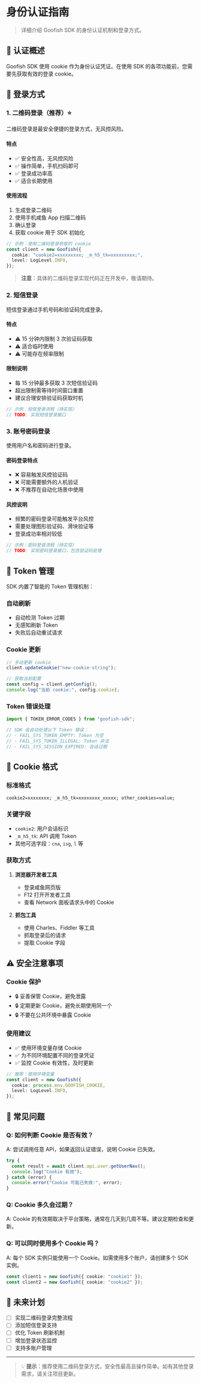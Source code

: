 # 身份认证指南

> 详细介绍 Goofish SDK 的身份认证机制和登录方式。

## 🔐 认证概述

Goofish SDK 使用 cookie 作为身份认证凭证。在使用 SDK 的各项功能前，您需要先获取有效的登录 cookie。

## 🚪 登录方式

### 1. 二维码登录（推荐）⭐

二维码登录是最安全便捷的登录方式，无风控风险。

#### 特点

- ✅ 安全性高，无风控风险
- ✅ 操作简单，手机扫码即可
- ✅ 登录成功率高
- ✅ 适合长期使用

#### 使用流程

1. 生成登录二维码
2. 使用手机咸鱼 App 扫描二维码
3. 确认登录
4. 获取 cookie 用于 SDK 初始化

```typescript
// 示例：使用二维码登录获取的 cookie
const client = new Goofish({
  cookie: "cookie2=xxxxxxxxx; _m_h5_tk=xxxxxxxxx;",
  level: LogLevel.INFO,
});
```

> **注意**：具体的二维码登录实现代码正在开发中，敬请期待。

### 2. 短信登录

短信登录通过手机号码和验证码完成登录。

#### 特点

- ⚠️ 15 分钟内限制 3 次验证码获取
- ⚠️ 适合临时使用
- ⚠️ 可能存在频率限制

#### 限制说明

- 每 15 分钟最多获取 3 次短信验证码
- 超出限制需等待时间窗口重置
- 建议合理安排验证码获取时机

```typescript
// 示例：短信登录流程（待实现）
// TODO: 实现短信登录接口
```

### 3. 账号密码登录

使用用户名和密码进行登录。

#### 密码登录特点

- ❌ 容易触发风控验证码
- ❌ 可能需要额外的人机验证
- ❌ 不推荐在自动化场景中使用

#### 风控说明

- 频繁的密码登录可能触发平台风控
- 需要处理图形验证码、滑块验证等
- 登录成功率相对较低

```typescript
// 示例：密码登录流程（待实现）
// TODO: 实现密码登录接口，包含验证码处理
```

## 🔄 Token 管理

SDK 内置了智能的 Token 管理机制：

### 自动刷新

- 自动检测 Token 过期
- 无感知刷新 Token
- 失败后自动重试请求

### Cookie 更新

```typescript
// 手动更新 cookie
client.updateCookie("new-cookie-string");

// 获取当前配置
const config = client.getConfig();
console.log("当前 cookie:", config.cookie);
```

### Token 错误处理

```typescript
import { TOKEN_ERROR_CODES } from "goofish-sdk";

// SDK 会自动处理以下 Token 错误：
// - FAIL_SYS_TOKEN_EMPTY: Token 为空
// - FAIL_SYS_TOKEN_ILLEGAL: Token 非法
// - FAIL_SYS_SESSION_EXPIRED: 会话过期
```

## 🍪 Cookie 格式

### 标准格式

```
cookie2=xxxxxxxx; _m_h5_tk=xxxxxxxx_xxxxx; other_cookies=value;
```

### 关键字段

- `cookie2`: 用户会话标识
- `_m_h5_tk`: API 调用 Token
- 其他可选字段：`cna`, `isg`, `l` 等

### 获取方式

1. **浏览器开发者工具**

   - 登录咸鱼网页版
   - F12 打开开发者工具
   - 查看 Network 面板请求头中的 Cookie

2. **抓包工具**
   - 使用 Charles、Fiddler 等工具
   - 抓取登录后的请求
   - 提取 Cookie 字段

## ⚠️ 安全注意事项

### Cookie 保护

- 🔒 妥善保管 Cookie，避免泄露
- 🔒 定期更新 Cookie，避免长期使用同一个
- 🔒 不要在公共环境中暴露 Cookie

### 使用建议

- ✅ 使用环境变量存储 Cookie
- ✅ 为不同环境配置不同的登录凭证
- ✅ 监控 Cookie 有效性，及时更新

```typescript
// 推荐：使用环境变量
const client = new Goofish({
  cookie: process.env.GOOFISH_COOKIE,
  level: LogLevel.INFO,
});
```

## 🐛 常见问题

### Q: 如何判断 Cookie 是否有效？

A: 尝试调用任意 API，如果返回认证错误，说明 Cookie 已失效。

```typescript
try {
  const result = await client.api.user.getUserNav();
  console.log("Cookie 有效");
} catch (error) {
  console.error("Cookie 可能已失效:", error);
}
```

### Q: Cookie 多久会过期？

A: Cookie 的有效期取决于平台策略，通常在几天到几周不等。建议定期检查和更新。

### Q: 可以同时使用多个 Cookie 吗？

A: 每个 SDK 实例只能使用一个 Cookie。如需使用多个账户，请创建多个 SDK 实例。

```typescript
const client1 = new Goofish({ cookie: "cookie1" });
const client2 = new Goofish({ cookie: "cookie2" });
```

## 🔮 未来计划

- [ ] 实现二维码登录完整流程
- [ ] 添加短信登录支持
- [ ] 优化 Token 刷新机制
- [ ] 增加登录状态监控
- [ ] 支持多账户管理

---

> 💡 **提示**：推荐使用二维码登录方式，安全性最高且操作简单。如有其他登录需求，请关注项目更新。
